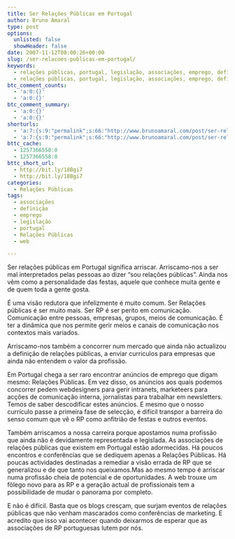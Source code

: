 ```yaml
---
title: Ser Relações Públicas em Portugal
author: Bruno Amaral
type: post
options:
  unlisted: false
  showHeader: false
date: 2007-11-12T08:00:26+00:00
slug: /ser-relacoes-publicas-em-portugal/
keywords:
  - relações públicas, portugal, legislação, associações, emprego, definição, web
  - relações públicas, portugal, legislação, associações, emprego, definição, web
btc_comment_counts:
  - 'a:0:{}'
  - 'a:0:{}'
btc_comment_summary:
  - 'a:0:{}'
  - 'a:0:{}'
shorturls:
  - 'a:7:{s:9:"permalink";s:66:"http://www.brunoamaral.com/post/ser-relacoes-publicas-em-portugal/";s:7:"tinyurl";s:25:"http://tinyurl.com/8q27tx";s:4:"isgd";s:17:"http://is.gd/pMZJ";s:5:"bitly";s:17:"http://bit.ly/Jb3";s:5:"snipr";s:22:"http://snipr.com/ewnrw";s:5:"snurl";s:22:"http://snurl.com/ewnrw";s:7:"snipurl";s:24:"http://snipurl.com/ewnrw";}'
  - 'a:7:{s:9:"permalink";s:66:"http://www.brunoamaral.com/post/ser-relacoes-publicas-em-portugal/";s:7:"tinyurl";s:25:"http://tinyurl.com/8q27tx";s:4:"isgd";s:17:"http://is.gd/pMZJ";s:5:"bitly";s:17:"http://bit.ly/Jb3";s:5:"snipr";s:22:"http://snipr.com/ewnrw";s:5:"snurl";s:22:"http://snurl.com/ewnrw";s:7:"snipurl";s:24:"http://snipurl.com/ewnrw";}'
bttc_cache:
  - 1257366558:0
  - 1257366558:0
bttc_short_url:
  - http://bit.ly/18Bgi7
  - http://bit.ly/18Bgi7
categories:
  - Relações Públicas
tags:
  - associações
  - definição
  - emprego
  - legislação
  - portugal
  - Relações Públicas
  - web

---
```

Ser relações públicas em Portugal significa arriscar. Arriscamo-nos a ser mal interpretados pelas pessoas ao dizer &#8220;sou relações públicas&#8221;. Ainda nos vêm como a personalidade das festas, aquele que conhece muita gente e de quem toda a gente gosta.

É uma visão redutora que infelizmente é muito comum. Ser Relações públicas é ser muito mais. Ser RP é ser perito em comunicação. Comunicação entre pessoas, empresas, grupos, meios de comunicação. É ter a dinâmica que nos permite gerir meios e canais de comunicação nos contextos mais variados.

Arriscamo-nos também a concorrer num mercado que ainda não actualizou a definição de relações públicas, a enviar curriculos para empresas que ainda não entendem o valor da profissão.

Em Portugal chega a ser raro encontrar anúncios de emprego que digam mesmo: Relações Públicas. Em vez disso, os anúncios aos quais podemos concorrer pedem webdesigners para gerir intranets, marketeers para acções de comunicação interna, jornalistas para trabalhar em newsletters. Temos de saber descodificar estes anúncios. E mesmo que o nosso currículo passe a primeira fase de selecção, é difícil transpor a barreira do senso comum que vê o RP como anfitrião de festas e outros eventos.

Também arriscamos a nossa carreira porque apostamos numa profissão que ainda não é devidamente representada e legislada. As associações de relações públicas que existem em Portugal estão adormecidas. Há poucos encontros e conferências que se dediquem apenas a Relações Públicas. Há poucas actividades destinadas a remediar a visão errada de RP que se generalizou e de que tanto nos queixamos.Mas ao mesmo tempo é arriscar numa profissão cheia de potencial e de oportunidades. A web trouxe um fôlego novo para as RP e a geração actual de profissionais tem a possibilidade de mudar o panorama por completo.

E não é difícil. Basta que os blogs cresçam, que surjam eventos de relações públicas que não venham mascarados como conferências de marketing. E acredito que isso vai acontecer quando deixarmos de esperar que as associações de RP portuguesas lutem por nós.